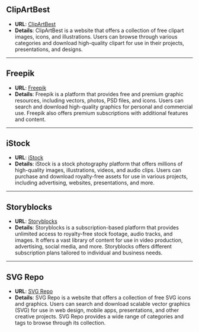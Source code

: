## ClipArtBest

- **URL**: [ClipArtBest](https://www.clipartbest.com/)
- **Details**: ClipArtBest is a website that offers a collection of free clipart images, icons, and illustrations. Users can browse through various categories and download high-quality clipart for use in their projects, presentations, and designs.

---

## Freepik

- **URL**: [Freepik](https://www.freepik.com/)
- **Details**: Freepik is a platform that provides free and premium graphic resources, including vectors, photos, PSD files, and icons. Users can search and download high-quality graphics for personal and commercial use. Freepik also offers premium subscriptions with additional features and content.

---

## iStock

- **URL**: [iStock](https://www.istockphoto.com/)
- **Details**: iStock is a stock photography platform that offers millions of high-quality images, illustrations, videos, and audio clips. Users can purchase and download royalty-free assets for use in various projects, including advertising, websites, presentations, and more.

---

## Storyblocks

- **URL**: [Storyblocks](https://www.storyblocks.com/)
- **Details**: Storyblocks is a subscription-based platform that provides unlimited access to royalty-free stock footage, audio tracks, and images. It offers a vast library of content for use in video production, advertising, social media, and more. Storyblocks offers different subscription plans tailored to individual and business needs.

---

## SVG Repo

- **URL**: [SVG Repo](https://www.svgrepo.com/)
- **Details**: SVG Repo is a website that offers a collection of free SVG icons and graphics. Users can search and download scalable vector graphics (SVG) for use in web design, mobile apps, presentations, and other creative projects. SVG Repo provides a wide range of categories and tags to browse through its collection.

